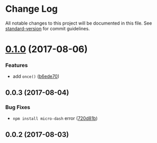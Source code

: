 # Change Log

All notable changes to this project will be documented in this file. See [standard-version](https://github.com/conventional-changelog/standard-version) for commit guidelines.

<a name="0.1.0"></a>
# [0.1.0](https://github.com/simontonsoftware/micro-dash/compare/v0.0.3...v0.1.0) (2017-08-06)


### Features

* add `once()` ([b6ede70](https://github.com/simontonsoftware/micro-dash/commit/b6ede70))



<a name="0.0.3"></a>
## 0.0.3 (2017-08-04)


### Bug Fixes

* `npm install micro-dash` error ([720d81b](https://github.com/simontonsoftware/micro-dash/commit/720d81b))



<a name="0.0.2"></a>
## 0.0.2 (2017-08-03)
